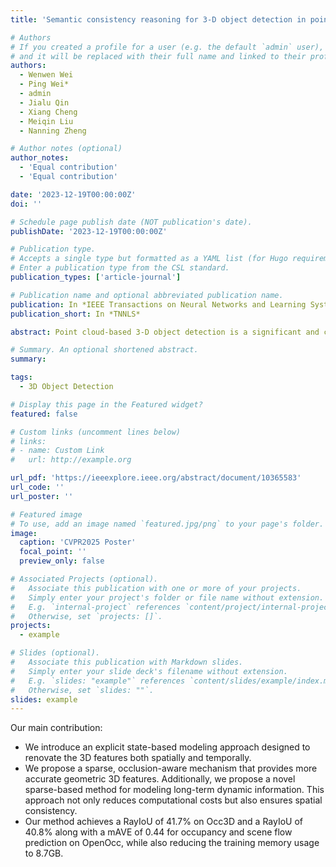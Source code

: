 ```yaml
---
title: 'Semantic consistency reasoning for 3-D object detection in point clouds'

# Authors
# If you created a profile for a user (e.g. the default `admin` user), write the username (folder name) here
# and it will be replaced with their full name and linked to their profile.
authors:
  - Wenwen Wei
  - Ping Wei*
  - admin
  - Jialu Qin
  - Xiang Cheng
  - Meiqin Liu
  - Nanning Zheng

# Author notes (optional)
author_notes:
  - 'Equal contribution'
  - 'Equal contribution'

date: '2023-12-19T00:00:00Z'
doi: ''

# Schedule page publish date (NOT publication's date).
publishDate: '2023-12-19T00:00:00Z'

# Publication type.
# Accepts a single type but formatted as a YAML list (for Hugo requirements).
# Enter a publication type from the CSL standard.
publication_types: ['article-journal']

# Publication name and optional abbreviated publication name.
publication: In *IEEE Transactions on Neural Networks and Learning Systems *
publication_short: In *TNNLS*

abstract: Point cloud-based 3-D object detection is a significant and critical issue in numerous applications. While most existing methods attempt to capitalize on the geometric characteristics of point clouds, they neglect the internal semantic properties of point and the consistency between the semantic and geometric clues. We introduce a semantic consistency (SC) mechanism for 3-D object detection in this article, by reasoning about the semantic relations between 3-D object boxes and its internal points. This mechanism is based on a natural principle, the semantic category of a 3-D bounding box should be consistent with the categories of all points within the box. Driven by the SC mechanism, we propose a novel SC network (SCNet) to detect 3-D objects from point clouds. Specifically, the SCNet is composed of a feature extraction module, a detection decision module, and a semantic segmentation module. In inference, the feature extraction and the detection decision modules are used to detect 3-D objects. In training, the semantic segmentation module is jointly trained with the other two modules to produce more robust and applicable model parameters. The performance is greatly boosted through reasoning about the relations between the output 3-D object boxes and segmented points. The proposed SC mechanism is model-agnostic and can be integrated into other base 3-D object detection models. We test the proposed model on three challenging indoor and outdoor benchmark datasets  

# Summary. An optional shortened abstract.
summary: 

tags:
  - 3D Object Detection

# Display this page in the Featured widget?
featured: false

# Custom links (uncomment lines below)
# links:
# - name: Custom Link
#   url: http://example.org

url_pdf: 'https://ieeexplore.ieee.org/abstract/document/10365583'
url_code: ''
url_poster: ''

# Featured image
# To use, add an image named `featured.jpg/png` to your page's folder.
image:
  caption: 'CVPR2025 Poster'
  focal_point: ''
  preview_only: false

# Associated Projects (optional).
#   Associate this publication with one or more of your projects.
#   Simply enter your project's folder or file name without extension.
#   E.g. `internal-project` references `content/project/internal-project/index.md`.
#   Otherwise, set `projects: []`.
projects:
  - example

# Slides (optional).
#   Associate this publication with Markdown slides.
#   Simply enter your slide deck's filename without extension.
#   E.g. `slides: "example"` references `content/slides/example/index.md`.
#   Otherwise, set `slides: ""`.
slides: example
---
```


Our main contribution:

- We introduce an explicit state-based modeling approach designed to renovate the 3D features both spatially and temporally.
- We propose a sparse, occlusion-aware mechanism that provides more accurate geometric 3D features. Additionally, we propose a novel sparse-based method for modeling long-term dynamic information. This approach not only reduces computational costs but also ensures spatial consistency.
- Our method achieves a RayIoU of 41.7% on Occ3D and a RayIoU of 40.8% along with a mAVE of 0.44 for occupancy and scene flow prediction on OpenOcc, while also reducing the training memory usage to 8.7GB.

